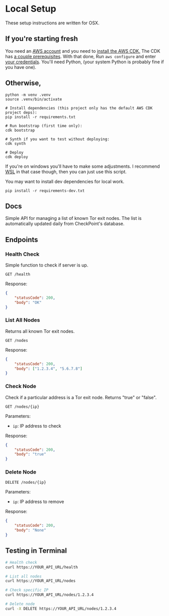 # Local Setup

These setup instructions are written for OSX.

## If you're starting fresh

You need an [AWS account](https://aws.amazon.com/resources/create-account/) and you need to [install the AWS CDK.](https://docs.aws.amazon.com/cdk/v2/guide/getting_started.html) The CDK has [a couple prerequisites](https://docs.aws.amazon.com/cdk/v2/guide/prerequisites.html). With that done, Run ```aws configure``` and enter [your credentials](https://aws.amazon.com/blogs/security/how-to-find-update-access-keys-password-mfa-aws-management-console/).
You'll need Python, (your system Python is probably fine if you have one). 

## Otherwise, 
```# Make the venv:
python -m venv .venv
source .venv/bin/activate  

# Install dependencies (this project only has the default AWS CDK project deps):
pip install -r requirements.txt

# Run bootstrap (first time only):
cdk bootstrap

# Synth if you want to test without deploying:
cdk synth

# Deploy
cdk deploy
```
If you're on windows you'll have to make some adjustments. I recommend [WSL](https://learn.microsoft.com/en-us/windows/wsl/install) in that case though, then you can just use this script.

You may want to install dev dependencies for local work.

```pip install -r requirements-dev.txt```

## Docs

Simple API for managing a list of known Tor exit nodes. The list is automatically updated daily from CheckPoint's database.

## Endpoints

### Health Check

Simple function to check if server is up.

```
GET /health
```

Response:

```json
{
    "statusCode": 200,
    "body": "OK"
}
```

### List All Nodes

Returns all known Tor exit nodes.

```
GET /nodes
```

Response:

```json
{
    "statusCode": 200,
    "body": ["1.2.3.4", "5.6.7.8"]
}
```

### Check Node

Check if a particular address is a Tor exit node. Returns "true" or "false".

```
GET /nodes/{ip}
```

Parameters:
- `ip`: IP address to check

Response:

```json
{
    "statusCode": 200,
    "body": "true" 
}
```

### Delete Node

```
DELETE /nodes/{ip}
```

Parameters:
- `ip`: IP address to remove

Response:

```json
{
    "statusCode": 200,
    "body": "None"
}
```

## Testing in Terminal

```bash
# Health check
curl https://YOUR_API_URL/health

# List all nodes
curl https://YOUR_API_URL/nodes

# Check specific IP
curl https://YOUR_API_URL/nodes/1.2.3.4

# Delete node
curl -X DELETE https://YOUR_API_URL/nodes/1.2.3.4
```